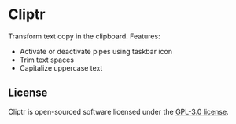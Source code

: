Cliptr
======

Transform text copy in the clipboard. Features:
 - Activate or deactivate pipes using taskbar icon
 - Trim text spaces
 - Capitalize uppercase text

## License

Cliptr is open-sourced software licensed under the [GPL-3.0 license](LICENSE).
